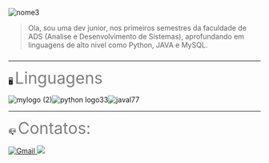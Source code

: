 


![nome3](https://user-images.githubusercontent.com/82064087/124029522-9e28e200-d9cb-11eb-94d4-e8d49d2a23d2.png)


> Ola, sou uma dev junior, nos primeiros semestres da faculdade de ADS (Analise e Desenvolvimento de Sistemas),
> aprofundando em linguagens de alto nivel como Python, JAVA e MySQL.<h5>
____________________________________________________________________________________________________________________________________________________  
:desktop_computer: <font SIZE="6" color="#808080">Linguagens</font>
  

![mylogo (2)](https://user-images.githubusercontent.com/82064087/124040828-0da6cd80-d9dc-11eb-9d6b-86fa09d60b64.jpg)![python logo33](https://user-images.githubusercontent.com/82064087/124040856-1d261680-d9dc-11eb-9072-7167ba87ee7c.png)![javal77](https://user-images.githubusercontent.com/82064087/124040900-3202aa00-d9dc-11eb-8bdd-73825b78582e.jpg)


___________________________________________________________________________________________________________________________________________________

:mailbox_closed: <font SIZE="6" color="#808080">Contatos:</font>
  

<a href="mailto:princesad341@gmail.com" mailto="princesad341@gmail.com" target="_blank">
<img src=https://user-images.githubusercontent.com/82064087/124039200-d8e54700-d9d8-11eb-9dce-04334a8af6bc.png alt="Gmail">
</a>
  <a href="https://github.com/ClaudianeC">
  <img src="https://user-images.githubusercontent.com/82064087/124039849-1d251700-d9da-11eb-950b-2db9ba2de878.jpg" />
</a>



<!--
**ClaudianeC/ClaudianeC** is a ✨ _special_ ✨ repository because its `README.md` (this file) appears on your GitHub profile.

Here are some ideas to get you started:

- 🔭 I’m currently working on ...
- 🌱 I’m currently learning ...
- 👯 I’m looking to collaborate on ...
- 🤔 I’m looking for help with ...
- 💬 Ask me about ...
- 📫 How to reach me: ...
- 😄 Pronouns: ...
- ⚡ Fun fact: ...
-->
